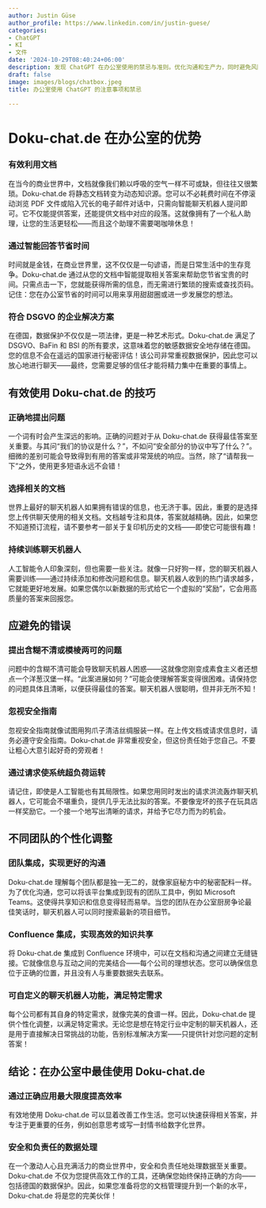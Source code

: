 ```yaml
---
author: Justin Güse
author_profile: https://www.linkedin.com/in/justin-guese/
categories:
- ChatGPT
- KI
- 文件
date: '2024-10-29T08:40:24+06:00'
description: 发现 ChatGPT 在办公室使用的禁忌与准则。优化沟通和生产力，同时避免风险和错误。
draft: false
image: images/blogs/chatbox.jpeg
title: 办公室使用 ChatGPT 的注意事项和禁忌

---
```

# Doku-chat.de 在办公室的优势

### 有效利用文档

在当今的商业世界中，文档就像我们赖以呼吸的空气一样不可或缺，但往往又很繁琐。Doku-chat.de 将静态文档转变为动态知识源。您可以不必耗费时间在不停滚动浏览 PDF 文件或陷入冗长的电子邮件对话中，只需向智能聊天机器人提问即可。它不仅能提供答案，还能提供文档中对应的段落。这就像拥有了一个私人助理，让您的生活更轻松——而且这个助理不需要喝咖啡休息！

### 通过智能回答节省时间

时间就是金钱，在商业世界里，这不仅仅是一句谚语，而是日常生活中的生存竞争。Doku-chat.de 通过从您的文档中智能提取相关答案来帮助您节省宝贵的时间。只需点击一下，您就能获得所需的信息，而无需进行繁琐的搜索或查找页码。记住：您在办公室节省的时间可以用来享用甜甜圈或进一步发展您的想法。

### 符合 DSGVO 的企业解决方案

在德国，数据保护不仅仅是一项法律，更是一种艺术形式。Doku-chat.de 满足了 DSGVO、BaFin 和 BSI 的所有要求，这意味着您的敏感数据安全地存储在德国。您的信息不会在遥远的国家进行秘密评估！该公司非常重视数据保护，因此您可以放心地进行聊天——最终，您需要足够的信任才能将精力集中在重要的事情上。

## 有效使用 Doku-chat.de 的技巧

### 正确地提出问题

一个词有时会产生深远的影响。正确的问题对于从 Doku-chat.de 获得最佳答案至关重要。与其问“我们的协议是什么？”，不如问“安全部分的协议中写了什么？”。细微的差别可能会导致得到有用的答案或非常笼统的响应。当然，除了“请帮我一下”之外，使用更多短语永远不会错！

### 选择相关的文档

世界上最好的聊天机器人如果拥有错误的信息，也无济于事。因此，重要的是选择您上传供聊天使用的相关文档。文档越专注和具体，答案就越精确。因此，如果您不知道预订流程，请不要参考一部关于复印机历史的文档——即使它可能很有趣！

### 持续训练聊天机器人

人工智能令人印象深刻，但也需要一些关注。就像一只好狗一样，您的聊天机器人需要训练——通过持续添加和修改问题和信息。聊天机器人收到的热门请求越多，它就能更好地发展。如果您偶尔以新数据的形式给它一个虚拟的“奖励”，它会用高质量的答案来回报您。

## 应避免的错误

### 提出含糊不清或模棱两可的问题

问题中的含糊不清可能会导致聊天机器人困惑——这就像您刚变成素食主义者还想点一个洋葱汉堡一样。“此案进展如何？”可能会使理解答案变得很困难。请保持您的问题具体且清晰，以便获得最佳的答案。聊天机器人很聪明，但并非无所不知！

### 忽视安全指南

忽视安全指南就像试图用狗爪子清洁丝绸服装一样。在上传文档或请求信息时，请务必遵守安全指南。Doku-chat.de 非常重视安全，但这份责任始于您自己。不要让粗心大意引起好奇的旁观者！

### 通过请求使系统超负荷运转

请记住，即使是人工智能也有其局限性。如果您用同时发出的请求洪流轰炸聊天机器人，它可能会不堪重负，提供几乎无法比拟的答案。不要像宠坏的孩子在玩具店一样奖励它。一个接一个地写出清晰的请求，并给予它尽力而为的机会。

## 不同团队的个性化调整

### 团队集成，实现更好的沟通

Doku-chat.de 理解每个团队都是独一无二的，就像家庭秘方中的秘密配料一样。为了优化沟通，您可以将该平台集成到现有的团队工具中，例如 Microsoft Teams。这使得共享知识和信息变得轻而易举。当您的团队在办公室厨房争论最佳笑话时，聊天机器人可以同时搜索最新的项目细节。

### Confluence 集成，实现高效的知识共享

将 Doku-chat.de 集成到 Confluence 环境中，可以在文档和沟通之间建立无缝链接。它就像信息与互动之间的完美结合——每个公司的理想状态。您可以确保信息位于正确的位置，并且没有人与重要数据失去联系。

### 可自定义的聊天机器人功能，满足特定需求

每个公司都有其自身的特定需求，就像完美的食谱一样。因此，Doku-chat.de 提供个性化调整，以满足特定需求。无论您是想在特定行业中定制的聊天机器人，还是用于直接解决日常挑战的功能，告别标准解决方案——只提供针对您问题的定制答案！

## 结论：在办公室中最佳使用 Doku-chat.de

### 通过正确应用最大限度提高效率

有效地使用 Doku-chat.de 可以显着改善工作生活。您可以快速获得相关答案，并专注于更重要的任务，例如创意思考或写一封情书给数字化世界。

### 安全和负责任的数据处理

在一个激动人心且充满活力的商业世界中，安全和负责任地处理数据至关重要。Doku-chat.de 不仅为您提供高效工作的工具，还确保您始终保持正确的方向——包括德国的数据保护。因此，如果您准备将您的文档管理提升到一个新的水平，Doku-chat.de 将是您的完美伙伴！
